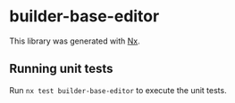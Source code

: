 # builder-base-editor

This library was generated with [Nx](https://nx.dev).

## Running unit tests

Run `nx test builder-base-editor` to execute the unit tests.
